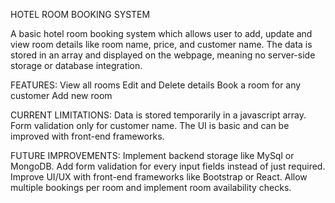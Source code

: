 HOTEL ROOM BOOKING SYSTEM

A basic hotel room booking system which allows user to add, update and view room details like room name, price, and customer name. The data is stored in an array and displayed on the webpage, meaning no server-side storage or database integration.

FEATURES:
    View all rooms
    Edit and Delete details
    Book a room for any customer
    Add new room

CURRENT LIMITATIONS:
    Data is stored temporarily in a javascript array.
    Form validation only for customer name.
    The UI is basic and can be improved with front-end frameworks.


FUTURE IMPROVEMENTS:
    Implement backend storage like MySql or MongoDB.
    Add form validation for every input fields instead of just required.
    Improve UI/UX with front-end frameworks like Bootstrap or React.
    Allow multiple bookings per room and implement room availability checks.